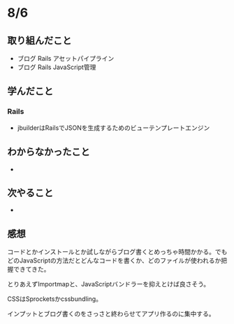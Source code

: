 # 8/6

## 取り組んだこと
- ブログ Rails アセットパイプライン
- ブログ Rails JavaScript管理

## 学んだこと
### Rails
- jbuilderはRailsでJSONを生成するためのビューテンプレートエンジン

## わからなかったこと
- 

## 次やること
- 

## 感想
コードとかインストールとか試しながらブログ書くとめっちゃ時間かかる。でもどのJavaScriptの方法だとどんなコードを書くか、どのファイルが使われるか把握できてきた。

とりあえずImportmapと、JavaScriptバンドラーを抑えとけば良さそう。

CSSはSprocketsかcssbundling。

インプットとブログ書くのをさっさと終わらせてアプリ作るのに集中する。